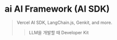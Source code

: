 # ai AI Framework (AI SDK)

> Vercel AI SDK, LangChain.js, Genkit, and more.
>
> > LLM을 개발할 때 Developer Kit
